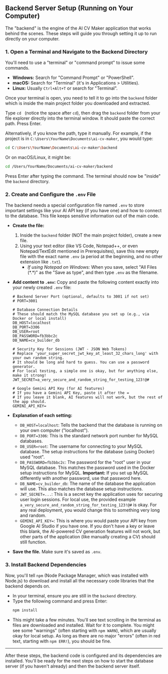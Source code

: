## Backend Server Setup (Running on Your Computer)

The "backend" is the engine of the AI CV Maker application that works behind the scenes. These steps will guide you through setting it up to run directly on your computer.

### 1. Open a Terminal and Navigate to the Backend Directory

You'll need to use a "terminal" or "command prompt" to issue some commands.

*   **Windows:** Search for "Command Prompt" or "PowerShell".
*   **macOS:** Search for "Terminal" (it's in Applications > Utilities).
*   **Linux:** Usually `Ctrl+Alt+T` or search for "Terminal".

Once your terminal is open, you need to tell it to go into the `backend` folder which is inside the main project folder you downloaded and extracted.

Type `cd ` (notice the space after `cd`), then drag the `backend` folder from your file explorer directly into the terminal window. It should paste the correct path. Press Enter.

Alternatively, if you know the path, type it manually. For example, if the project is in `C:\Users\YourName\Documents\ai-cv-maker`, you would type:
```bash
cd C:\Users\YourName\Documents\ai-cv-maker\backend
```
Or on macOS/Linux, it might be:
```bash
cd /Users/YourName/Documents/ai-cv-maker/backend
```
Press Enter after typing the command. The terminal should now be "inside" the `backend` directory.

### 2. Create and Configure the `.env` File

The backend needs a special configuration file named `.env` to store important settings like your AI API key (if you have one) and how to connect to the database. This file keeps sensitive information out of the main code.

*   **Create the file:**
    1.  Inside the `backend` folder (NOT the main project folder), create a new file.
    2.  Using your text editor (like VS Code, Notepad++, or even Notepad/TextEdit mentioned in Prerequisites), save this new empty file with the exact name `.env` (a period at the beginning, and no other extension like `.txt`).
        *   *If using Notepad on Windows:* When you save, select "All Files (\*.\*)" as the "Save as type", and then type `.env` as the filename.

*   **Add content to `.env`:**
    Copy and paste the following content exactly into your newly created `.env` file:

    ```dotenv
    # Backend Server Port (optional, defaults to 3001 if not set)
    # PORT=3001

    # Database Connection Details
    # These should match the MySQL database you set up (e.g., via Docker or local install)
    DB_HOST=localhost
    DB_PORT=3306
    DB_USER=root
    DB_PASSWORD=fb3bbc2c
    DB_NAME=cv_builder_db

    # Security Key for Sessions (JWT - JSON Web Tokens)
    # Replace 'your_super_secret_jwt_key_at_least_32_chars_long' with your own random string.
    # It should be long and hard to guess. You can use a password generator.
    # For local testing, a simple one is okay, but for anything else, make it strong!
    JWT_SECRET=a_very_secure_and_random_string_for_testing_123!@#

    # Google Gemini API Key (for AI features)
    # If you have a Gemini API Key, paste it after the =
    # If you leave it blank, AI features will not work, but the rest of the app should.
    GEMINI_API_KEY=
    ```

*   **Explanation of each setting:**
    *   `DB_HOST=localhost`: Tells the backend that the database is running on your own computer ("localhost").
    *   `DB_PORT=3306`: This is the standard network port number for MySQL databases.
    *   `DB_USER=root`: The username for connecting to your MySQL database. The setup instructions for the database (using Docker) used "root".
    *   `DB_PASSWORD=fb3bbc2c`: The password for the "root" user in your MySQL database. This matches the password used in the Docker setup instructions for MySQL. **Important:** If you set up MySQL differently with another password, use that password here.
    *   `DB_NAME=cv_builder_db`: The name of the database the application will use. This also matches the database setup instructions.
    *   `JWT_SECRET=...`: This is a secret key the application uses for securing user login sessions. For local use, the provided example `a_very_secure_and_random_string_for_testing_123!@#` is okay. For any real deployment, you would change this to something very long and random.
    *   `GEMINI_API_KEY=`: This is where you would paste your API key from Google AI Studio if you have one. If you don't have a key or leave this blank, the AI-powered CV generation features will not work, but other parts of the application (like manually creating a CV) should still function.

*   **Save the file.** Make sure it's saved as `.env`.

### 3. Install Backend Dependencies

Now, you'll tell `npm` (Node Package Manager, which was installed with Node.js) to download and install all the necessary code libraries that the backend depends on.

*   In your terminal, ensure you are still in the `backend` directory.
*   Type the following command and press Enter:
    ```bash
    npm install
    ```
*   This might take a few minutes. You'll see text scrolling in the terminal as files are downloaded and installed. Wait for it to complete. You might see some "warnings" (often starting with `npm WARN`), which are usually okay for local setup. As long as there are no major "errors" (often in red text, starting with `npm ERR!`), you should be fine.

---

After these steps, the backend code is configured and its dependencies are installed. You'll be ready for the next steps on how to start the database server (if you haven't already) and then the backend server itself.
